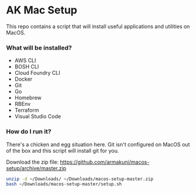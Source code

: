 # AK Mac Setup

This repo contains a script that will install useful applications and utilities on MacOS.

### What will be installed?
- AWS CLI
- BOSH CLI
- Cloud Foundry CLI
- Docker
- Git
- Go
- Homebrew
- RBEnv
- Terraform
- Visual Studio Code

### How do I run it?

There's a chicken and egg situation here. Git isn't configured on MacOS out of the box and this script will install git for you.

Download the zip file: https://github.com/armakuni/macos-setup/archive/master.zip

``` sh
unzip -d ~/Downloads/ ~/Downloads/macos-setup-master.zip
bash ~/Downloads/macos-setup-master/setup.sh
```
